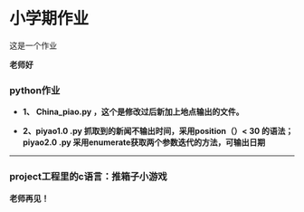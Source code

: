 # 小学期作业
这是一个作业

**老师好**

### python作业

+ **1、 China_piao.py ，这个是修改过后新加上地点输出的文件。**

+ **2、piyao1.0 .py 抓取到的新闻不输出时间，采用position（）< 30 的语法；piyao2.0 .py 采用enumerate获取两个参数迭代的方法，可输出日期**

----

### project工程里的c语言：推箱子小游戏

**老师再见！**
